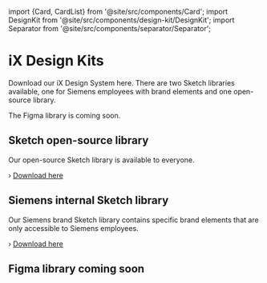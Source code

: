 import {Card, CardList} from '@site/src/components/Card';
import DesignKit from '@site/src/components/design-kit/DesignKit';
import Separator from '@site/src/components/separator/Separator';

# iX Design Kits

Download our iX Design System here. There are two Sketch libraries available, one for Siemens employees with brand elements and one open-source library.

The Figma library is coming soon.

<CardList>
  <Card label="Sketch open-source library" isPrimary={true} autoWidth />
  <Card label="Sketch Siemens brand library" autoWidth />
  <Card label="Figma library coming soon" autoWidth />
</CardList>

<Separator />

<DesignKit />

<Separator />

## Sketch open-source library

Our open-source Sketch library is available to everyone.

› [Download here](https://code.siemens.com/siemens-ix/ix-brand-theme)

## Siemens internal Sketch library

Our Siemens brand Sketch library contains specific brand elements that are only accessible to Siemens employees.

› [Download here](https://code.siemens.com/siemens-ix/ix-brand-theme)

## Figma library coming soon
